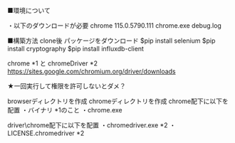 
■環境について　

・以下のダウンロードが必要
chrome 115.0.5790.111
chrome.exe
debug.log

■構築方法
clone後 パッケージをダウンロード
$pip install selenium
$pip install cryptography
$pip install influxdb-client

chrome *1 と
chromeDriver *2
https://sites.google.com/chromium.org/driver/downloads


★一回実行して権限を許可しないとダメ？

browserディレクトリを作成
chromeディレクトリを作成
chrome配下に以下を配置
・バイナリ *1のこと
・chrome.exe

driver\chrome配下に以下を配置
・chromedriver.exe *2
・LICENSE.chromedriver *2